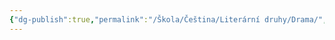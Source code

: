```yaml
---
{"dg-publish":true,"permalink":"/Škola/Čeština/Literární druhy/Drama/","created":"2024-03-18T20:55:22.871+01:00","updated":"2024-03-13T18:22:35.975+01:00"}
---
```


